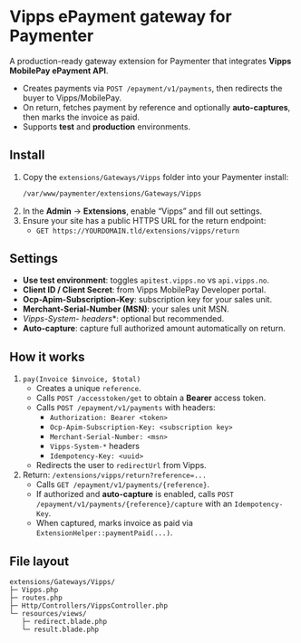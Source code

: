 # Vipps ePayment gateway for Paymenter

A production-ready gateway extension for Paymenter that integrates **Vipps MobilePay ePayment API**.

- Creates payments via `POST /epayment/v1/payments`, then redirects the buyer to Vipps/MobilePay.
- On return, fetches payment by reference and optionally **auto-captures**, then marks the invoice as paid.
- Supports **test** and **production** environments.

## Install

1. Copy the `extensions/Gateways/Vipps` folder into your Paymenter install:
   ```bash
   /var/www/paymenter/extensions/Gateways/Vipps
   ```
2. In the **Admin** → **Extensions**, enable “Vipps” and fill out settings.
3. Ensure your site has a public HTTPS URL for the return endpoint:
   - `GET https://YOURDOMAIN.tld/extensions/vipps/return`

## Settings

- **Use test environment**: toggles `apitest.vipps.no` vs `api.vipps.no`.
- **Client ID / Client Secret**: from Vipps MobilePay Developer portal.
- **Ocp-Apim-Subscription-Key**: subscription key for your sales unit.
- **Merchant-Serial-Number (MSN)**: your sales unit MSN.
- **Vipps-System-* headers**: optional but recommended.
- **Auto-capture**: capture full authorized amount automatically on return.

## How it works

1. `pay(Invoice $invoice, $total)`
   - Creates a unique `reference`.
   - Calls `POST /accesstoken/get` to obtain a **Bearer** access token.
   - Calls `POST /epayment/v1/payments` with headers:
     - `Authorization: Bearer <token>`
     - `Ocp-Apim-Subscription-Key: <subscription key>`
     - `Merchant-Serial-Number: <msn>`
     - `Vipps-System-*` headers
     - `Idempotency-Key: <uuid>`
   - Redirects the user to `redirectUrl` from Vipps.
2. Return: `/extensions/vipps/return?reference=...`
   - Calls `GET /epayment/v1/payments/{reference}`.
   - If authorized and **auto-capture** is enabled, calls `POST /epayment/v1/payments/{reference}/capture` with an `Idempotency-Key`.
   - When captured, marks invoice as paid via `ExtensionHelper::paymentPaid(...)`.

## File layout

```
extensions/Gateways/Vipps/
├─ Vipps.php
├─ routes.php
├─ Http/Controllers/VippsController.php
└─ resources/views/
   ├─ redirect.blade.php
   └─ result.blade.php
```
